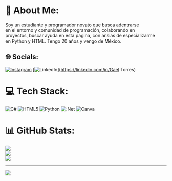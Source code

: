 # 💫 About Me:
Soy un estudiante y programador novato que busca adentrarse<br>en el entorno y comunidad de programación, colaborando en<br>proyectos, buscar ayuda en esta pagina, con ansias de especializarme <br>en Python y HTML. Tengo 20 años y vengo de México.


## 🌐 Socials:
[![Instagram](https://img.shields.io/badge/Instagram-%23E4405F.svg?logo=Instagram&logoColor=white)](https://instagram.com/gaeltorressss) [![LinkedIn](https://img.shields.io/badge/LinkedIn-%230077B5.svg?logo=linkedin&logoColor=white)](https://linkedin.com/in/Gael Torres) 

# 💻 Tech Stack:
![C#](https://img.shields.io/badge/c%23-%23239120.svg?style=for-the-badge&logo=csharp&logoColor=white) ![HTML5](https://img.shields.io/badge/html5-%23E34F26.svg?style=for-the-badge&logo=html5&logoColor=white) ![Python](https://img.shields.io/badge/python-3670A0?style=for-the-badge&logo=python&logoColor=ffdd54) ![.Net](https://img.shields.io/badge/.NET-5C2D91?style=for-the-badge&logo=.net&logoColor=white) ![Canva](https://img.shields.io/badge/Canva-%2300C4CC.svg?style=for-the-badge&logo=Canva&logoColor=white)
# 📊 GitHub Stats:
![](https://github-readme-stats.vercel.app/api?username=GaeTor22&theme=dark&hide_border=false&include_all_commits=false&count_private=false)<br/>
![](https://github-readme-streak-stats.herokuapp.com/?user=GaeTor22&theme=dark&hide_border=false)<br/>
![](https://github-readme-stats.vercel.app/api/top-langs/?username=GaeTor22&theme=dark&hide_border=false&include_all_commits=false&count_private=false&layout=compact)

---
[![](https://visitcount.itsvg.in/api?id=GaeTor22&icon=0&color=4)](https://visitcount.itsvg.in)

<!-- Proudly created with GPRM ( https://gprm.itsvg.in ) -->
